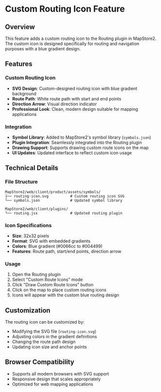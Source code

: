 # Custom Routing Icon Feature

## Overview
This feature adds a custom routing icon to the Routing plugin in MapStore2. The custom icon is designed specifically for routing and navigation purposes with a blue gradient design.

## Features

### Custom Routing Icon
- **SVG Design**: Custom-designed routing icon with blue gradient background
- **Route Path**: White route path with start and end points
- **Direction Arrow**: Visual direction indicator
- **Professional Look**: Clean, modern design suitable for mapping applications

### Integration
- **Symbol Library**: Added to MapStore2's symbol library (`symbols.json`)
- **Plugin Integration**: Seamlessly integrated into the Routing plugin
- **Drawing Support**: Supports drawing custom route icons on the map
- **UI Updates**: Updated interface to reflect custom icon usage

## Technical Details

### File Structure
```
MapStore2/web/client/product/assets/symbols/
├── routing-icon.svg          # Custom routing icon SVG
└── symbols.json              # Updated symbol library

MapStore2/web/client/plugins/
└── routing.jsx               # Updated routing plugin
```

### Icon Specifications
- **Size**: 32x32 pixels
- **Format**: SVG with embedded gradients
- **Colors**: Blue gradient (#0066cc to #004499)
- **Features**: Route path, start/end points, direction arrow

### Usage
1. Open the Routing plugin
2. Select "Custom Route Icons" mode
3. Click "Draw Custom Route Icons" button
4. Click on the map to place custom routing icons
5. Icons will appear with the custom blue routing design

## Customization
The routing icon can be customized by:
- Modifying the SVG file (`routing-icon.svg`)
- Adjusting colors in the gradient definitions
- Changing the route path design
- Updating icon size and anchor points

## Browser Compatibility
- Supports all modern browsers with SVG support
- Responsive design that scales appropriately
- Optimized for web mapping applications 